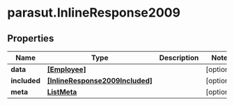 # parasut.InlineResponse2009

## Properties
Name | Type | Description | Notes
------------ | ------------- | ------------- | -------------
**data** | [**[Employee]**](Employee.md) |  | [optional] 
**included** | [**[InlineResponse2009Included]**](InlineResponse2009Included.md) |  | [optional] 
**meta** | [**ListMeta**](ListMeta.md) |  | [optional] 


